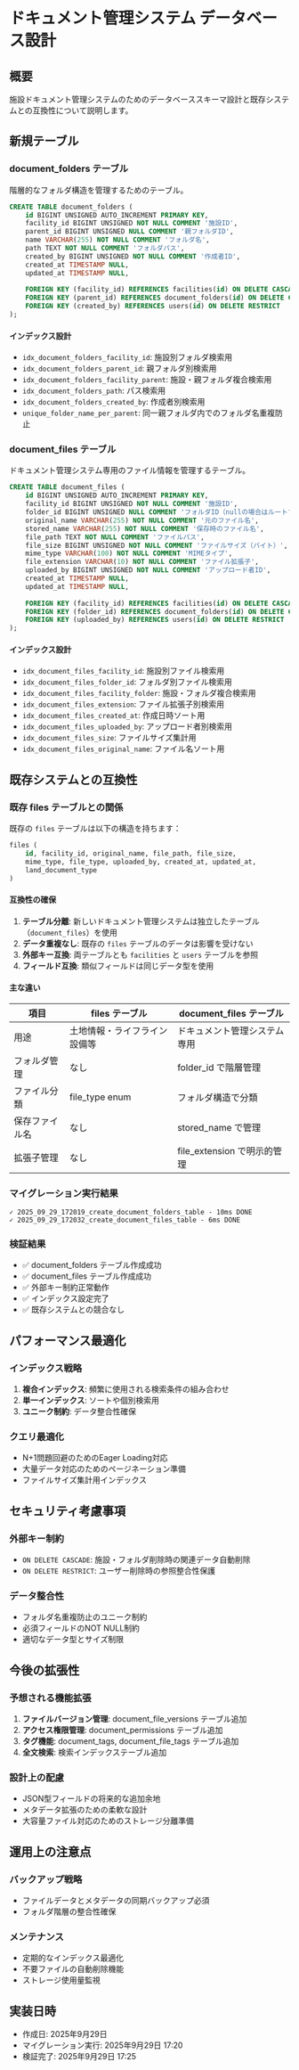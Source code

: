 # ドキュメント管理システム データベース設計

## 概要

施設ドキュメント管理システムのためのデータベーススキーマ設計と既存システムとの互換性について説明します。

## 新規テーブル

### document_folders テーブル

階層的なフォルダ構造を管理するためのテーブル。

```sql
CREATE TABLE document_folders (
    id BIGINT UNSIGNED AUTO_INCREMENT PRIMARY KEY,
    facility_id BIGINT UNSIGNED NOT NULL COMMENT '施設ID',
    parent_id BIGINT UNSIGNED NULL COMMENT '親フォルダID',
    name VARCHAR(255) NOT NULL COMMENT 'フォルダ名',
    path TEXT NOT NULL COMMENT 'フォルダパス',
    created_by BIGINT UNSIGNED NOT NULL COMMENT '作成者ID',
    created_at TIMESTAMP NULL,
    updated_at TIMESTAMP NULL,
    
    FOREIGN KEY (facility_id) REFERENCES facilities(id) ON DELETE CASCADE,
    FOREIGN KEY (parent_id) REFERENCES document_folders(id) ON DELETE CASCADE,
    FOREIGN KEY (created_by) REFERENCES users(id) ON DELETE RESTRICT
);
```

#### インデックス設計
- `idx_document_folders_facility_id`: 施設別フォルダ検索用
- `idx_document_folders_parent_id`: 親フォルダ別検索用
- `idx_document_folders_facility_parent`: 施設・親フォルダ複合検索用
- `idx_document_folders_path`: パス検索用
- `idx_document_folders_created_by`: 作成者別検索用
- `unique_folder_name_per_parent`: 同一親フォルダ内でのフォルダ名重複防止

### document_files テーブル

ドキュメント管理システム専用のファイル情報を管理するテーブル。

```sql
CREATE TABLE document_files (
    id BIGINT UNSIGNED AUTO_INCREMENT PRIMARY KEY,
    facility_id BIGINT UNSIGNED NOT NULL COMMENT '施設ID',
    folder_id BIGINT UNSIGNED NULL COMMENT 'フォルダID（nullの場合はルートフォルダ）',
    original_name VARCHAR(255) NOT NULL COMMENT '元のファイル名',
    stored_name VARCHAR(255) NOT NULL COMMENT '保存時のファイル名',
    file_path TEXT NOT NULL COMMENT 'ファイルパス',
    file_size BIGINT UNSIGNED NOT NULL COMMENT 'ファイルサイズ（バイト）',
    mime_type VARCHAR(100) NOT NULL COMMENT 'MIMEタイプ',
    file_extension VARCHAR(10) NOT NULL COMMENT 'ファイル拡張子',
    uploaded_by BIGINT UNSIGNED NOT NULL COMMENT 'アップロード者ID',
    created_at TIMESTAMP NULL,
    updated_at TIMESTAMP NULL,
    
    FOREIGN KEY (facility_id) REFERENCES facilities(id) ON DELETE CASCADE,
    FOREIGN KEY (folder_id) REFERENCES document_folders(id) ON DELETE CASCADE,
    FOREIGN KEY (uploaded_by) REFERENCES users(id) ON DELETE RESTRICT
);
```

#### インデックス設計
- `idx_document_files_facility_id`: 施設別ファイル検索用
- `idx_document_files_folder_id`: フォルダ別ファイル検索用
- `idx_document_files_facility_folder`: 施設・フォルダ複合検索用
- `idx_document_files_extension`: ファイル拡張子別検索用
- `idx_document_files_created_at`: 作成日時ソート用
- `idx_document_files_uploaded_by`: アップロード者別検索用
- `idx_document_files_size`: ファイルサイズ集計用
- `idx_document_files_original_name`: ファイル名ソート用

## 既存システムとの互換性

### 既存 files テーブルとの関係

既存の `files` テーブルは以下の構造を持ちます：

```sql
files (
    id, facility_id, original_name, file_path, file_size, 
    mime_type, file_type, uploaded_by, created_at, updated_at, 
    land_document_type
)
```

#### 互換性の確保

1. **テーブル分離**: 新しいドキュメント管理システムは独立したテーブル（`document_files`）を使用
2. **データ重複なし**: 既存の `files` テーブルのデータは影響を受けない
3. **外部キー互換**: 両テーブルとも `facilities` と `users` テーブルを参照
4. **フィールド互換**: 類似フィールドは同じデータ型を使用

#### 主な違い

| 項目 | files テーブル | document_files テーブル |
|------|----------------|-------------------------|
| 用途 | 土地情報・ライフライン設備等 | ドキュメント管理システム専用 |
| フォルダ管理 | なし | folder_id で階層管理 |
| ファイル分類 | file_type enum | フォルダ構造で分類 |
| 保存ファイル名 | なし | stored_name で管理 |
| 拡張子管理 | なし | file_extension で明示的管理 |

### マイグレーション実行結果

```
✓ 2025_09_29_172019_create_document_folders_table - 10ms DONE
✓ 2025_09_29_172032_create_document_files_table - 6ms DONE
```

### 検証結果

- ✅ document_folders テーブル作成成功
- ✅ document_files テーブル作成成功  
- ✅ 外部キー制約正常動作
- ✅ インデックス設定完了
- ✅ 既存システムとの競合なし

## パフォーマンス最適化

### インデックス戦略

1. **複合インデックス**: 頻繁に使用される検索条件の組み合わせ
2. **単一インデックス**: ソートや個別検索用
3. **ユニーク制約**: データ整合性確保

### クエリ最適化

- N+1問題回避のためのEager Loading対応
- 大量データ対応のためのページネーション準備
- ファイルサイズ集計用インデックス

## セキュリティ考慮事項

### 外部キー制約

- `ON DELETE CASCADE`: 施設・フォルダ削除時の関連データ自動削除
- `ON DELETE RESTRICT`: ユーザー削除時の参照整合性保護

### データ整合性

- フォルダ名重複防止のユニーク制約
- 必須フィールドのNOT NULL制約
- 適切なデータ型とサイズ制限

## 今後の拡張性

### 予想される機能拡張

1. **ファイルバージョン管理**: document_file_versions テーブル追加
2. **アクセス権限管理**: document_permissions テーブル追加
3. **タグ機能**: document_tags, document_file_tags テーブル追加
4. **全文検索**: 検索インデックステーブル追加

### 設計上の配慮

- JSON型フィールドの将来的な追加余地
- メタデータ拡張のための柔軟な設計
- 大容量ファイル対応のためのストレージ分離準備

## 運用上の注意点

### バックアップ戦略

- ファイルデータとメタデータの同期バックアップ必須
- フォルダ階層の整合性確保

### メンテナンス

- 定期的なインデックス最適化
- 不要ファイルの自動削除機能
- ストレージ使用量監視

## 実装日時

- 作成日: 2025年9月29日
- マイグレーション実行: 2025年9月29日 17:20
- 検証完了: 2025年9月29日 17:25